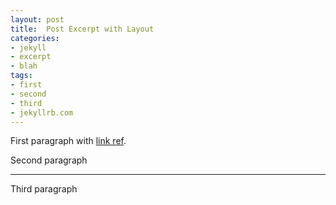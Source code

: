 ```yaml
---
layout: post
title:  Post Excerpt with Layout
categories:
- jekyll
- excerpt
- blah
tags:
- first
- second
- third
- jekyllrb.com
---
```


First paragraph with [link ref][link].

Second paragraph

---

Third paragraph

[link]: http://www.jekyllrb.com/
